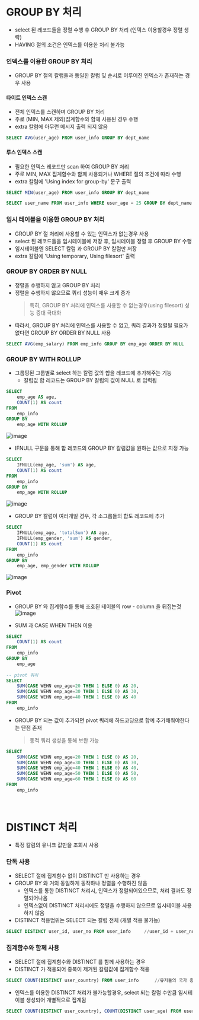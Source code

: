 # GROUP BY 처리
* select 된 레코드들을 정렬 수행 후 GROUP BY 처리 (인덱스 이용할경우 정렬 생략)
* HAVING 절의 조건은 인덱스를 이용한 처리 불가능

### 인덱스를 이용한 GROUP BY 처리
* GROUP BY 절의 칼럼들과 동일한 칼럼 및 순서로 이루어진 인덱스가 존재하는 경우 사용

#### 타이트 인덱스 스캔
* 전체 인덱스를 스캔하며 GROUP BY 처리
* 주로 (MIN, MAX 제외)집계함수와 함께 사용된 경우 수행
* extra 칼럼에 아무런 메시지 출력 되지 않음  
```sql
SELECT AVG(user_age) FROM user_info GROUP BY dept_name
```

#### 루스 인덱스 스캔
* 필요한 인덱스 레코드만 scan 하여 GROUP BY 처리
* 주로 MIN, MAX 집계함수와 함께 사용되거나 WHERE 절의 조건에 따라 수행
* extra 칼럼에 'Using index for group-by' 문구 출력
```sql
SELECT MIN(user_age) FROM user_info GROUP BY dept_name

SELECT user_name FROM user_info WHERE user_age = 25 GROUP BY dept_name (dept_name, user_age 로 인덱스가 생성되어있는경우)
```

### 임시 테이블을 이용한 GROUP BY  처리
* GROUP BY 절 처리에 사용할 수 있는 인덱스가 없는경우 사용
* select 된 레코드들을 임시테이블에 저장 후, 임시테이블 정렬 후 GROUP BY 수행
* 임시테이블엔 SELECT 칼럼 과 GROUP BY 칼럼만 저장 
* extra 칼럼에 'Using temporary, Using filesort' 출력

### GROUP BY ORDER BY NULL
* 정렬을 수행하지 않고 GROUP BY 처리
* 정렬을 수행하지 않으므로 쿼리 성능이 매우 크게 증가
	> 특히, GROUP BY 처리에 인덱스를 사용할 수 없는경우(using filesort) 성능 증대 극대화 
* 따라서, GROUP BY 처리에 인덱스를 사용할 수 없고, 쿼리 결과가 정렬될 필요가 없다면 GROUP BY ORDER BY NULL 사용 

```sql
SELECT AVG(emp_salary) FROM emp_info GROUP BY emp_age ORDER BY NULL 
```

### GROUP BY WITH ROLLUP
* 그룹핑된 그룹별로 select 하는 칼럼 값의 합을 레코드에 추가해주는 기능
	* 칼럼값 합 레코드는 GROUP BY 칼럼의 값이 NULL 로 입력됨
```sql
SELECT
	emp_age AS age,
	COUNT(1) AS count
FROM
	emp_info
GROUP BY 
	emp_age WITH ROLLUP 
```
![image](https://user-images.githubusercontent.com/48702893/115043703-c1d1a580-9f0f-11eb-8b4e-e880bc183b3a.png)

* IFNULL 구문을 통해 합 레코드의 GROUP BY 칼럼값을 원하는 값으로 지정 가능
```sql
SELECT
	IFNULL(emp_age, 'sum') AS age,
	COUNT(1) AS count
FROM
	emp_info
GROUP BY 
	emp_age WITH ROLLUP 
```
![image](https://user-images.githubusercontent.com/48702893/115043670-b7afa700-9f0f-11eb-82b3-f60ca516487d.png)

* GROUP BY 칼럼이 여러개일 경우, 각 소그룹들의 합도 레코드에 추가

```sql
SELECT
	IFNULL(emp_age, 'totalSum') AS age,
	IFNULL(emp_gender, 'sum') AS gender,
	COUNT(1) AS count
FROM
	emp_info
GROUP BY 
	emp_age, emp_gender WITH ROLLUP 
```

![image](https://user-images.githubusercontent.com/48702893/115043581-9cdd3280-9f0f-11eb-92ff-8ae79a5892ff.png)

### Pivot
* GROUP BY 와 집계함수를 통해 조호된 테이블의 row - column 을 뒤집는것
![image](https://user-images.githubusercontent.com/48702893/115044462-81265c00-9f10-11eb-83be-fca524b0a190.png)

* SUM 과 CASE WHEN THEN 이용
```sql
SELECT
	COUNT(1) AS count 
FROM
	emp_info
GROUP BY
	emp_age
	
-- pivot 쿼리
SELECT
	SUM(CASE WEHN emp_age=20 THEN 1 ELSE 0) AS 20,
	SUM(CASE WEHN emp_age=30 THEN 1 ELSE 0) AS 30,
	SUM(CASE WEHN emp_age=40 THEN 1 ELSE 0) AS 40
FROM
	emp_info
```
* GROUP BY 되는 값이 추가되면 pivot 쿼리에 하드코딩으로 함꼐 추가해줘야한다는 단점 존재
	> 동적 쿼리 생성을 통해 보완 가능
```sql
SELECT
	SUM(CASE WEHN emp_age=20 THEN 1 ELSE 0) AS 20,
	SUM(CASE WEHN emp_age=30 THEN 1 ELSE 0) AS 30,
	SUM(CASE WEHN emp_age=40 THEN 1 ELSE 0) AS 40,
	SUM(CASE WEHN emp_age=50 THEN 1 ELSE 0) AS 50,
	SUM(CASE WEHN emp_age=60 THEN 1 ELSE 0) AS 60
FROM
	emp_info
```

<br>

# DISTINCT 처리
* 특정 칼럼의 유니크 값만을 조회시 사용

### 단독 사용
* SELECT 절에 집계함수 없이 DISTINCT 만 사용하는 경우
* GROUP BY 와 거의 동일하게 동작하나 정렬을 수행하진 않음
	* 인덱스를 통한 DISTINCT 처리시, 인덱스가 정렬되어있으므로, 처리 결과도 정렬되어나옴
	* 인덱스없이 DISTINCT 처리시에도 정렬을 수행하지 않으므로 임시테이블 사용하지 않음
* DISTINCT 적용범위는 SELECT 되는 칼럼 전체 (개별 적용 불가능)
```sql
SELECT DISTINCT user_id, user_no FROM user_info		//user_id + user_no 조합이 유니크한 값 조회
```

### 집계함수와 함께 사용
* SELECT 절에 집계함수와 DISTINCT 를 함께 사용하는 경우
* DISTINCT 가 적용되어 중복이 제거된 칼럼값에 집계함수 적용
```sql
SELECT COUNT(DISTINCT user_country) FROM user_info		//유저들의 국가 종류 수 집계
```
* 인덱스를 이용한 DISTINCT 처리가 불가능할경우, select 되는 칼럼 수만큼 임시테이블 생성되어 개별적으로 집계됨
```sql
SELECT COUNT(DISTINCT user_country), COUNT(DISTINCT user_age) FROM user_info	//user_country 집계용, user_age 집계용 임시테이블 각각 생성 
```